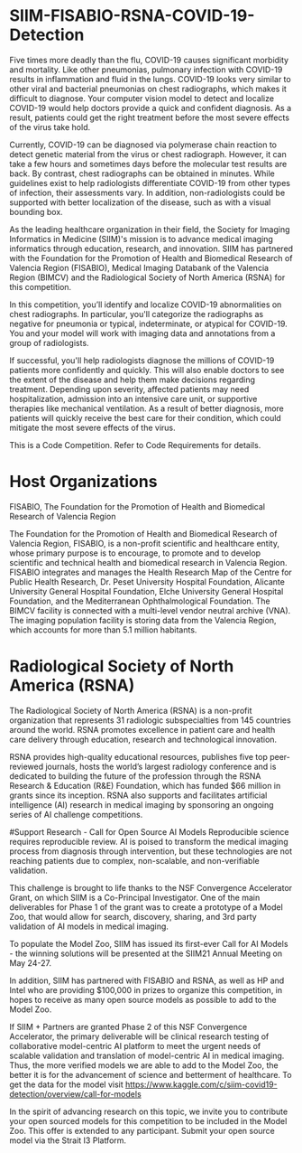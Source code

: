 # SIIM-FISABIO-RSNA-COVID-19-Detection
Five times more deadly than the flu, COVID-19 causes significant morbidity and mortality. Like other pneumonias, pulmonary infection with COVID-19 results in inflammation and fluid in the lungs. COVID-19 looks very similar to other viral and bacterial pneumonias on chest radiographs, which makes it difficult to diagnose. Your computer vision model to detect and localize COVID-19 would help doctors provide a quick and confident diagnosis. As a result, patients could get the right treatment before the most severe effects of the virus take hold.



Currently, COVID-19 can be diagnosed via polymerase chain reaction to detect genetic material from the virus or chest radiograph. However, it can take a few hours and sometimes days before the molecular test results are back. By contrast, chest radiographs can be obtained in minutes. While guidelines exist to help radiologists differentiate COVID-19 from other types of infection, their assessments vary. In addition, non-radiologists could be supported with better localization of the disease, such as with a visual bounding box.

As the leading healthcare organization in their field, the Society for Imaging Informatics in Medicine (SIIM)'s mission is to advance medical imaging informatics through education, research, and innovation. SIIM has partnered with the Foundation for the Promotion of Health and Biomedical Research of Valencia Region (FISABIO), Medical Imaging Databank of the Valencia Region (BIMCV) and the Radiological Society of North America (RSNA) for this competition.

In this competition, you’ll identify and localize COVID-19 abnormalities on chest radiographs. In particular, you'll categorize the radiographs as negative for pneumonia or typical, indeterminate, or atypical for COVID-19. You and your model will work with imaging data and annotations from a group of radiologists.

If successful, you'll help radiologists diagnose the millions of COVID-19 patients more confidently and quickly. This will also enable doctors to see the extent of the disease and help them make decisions regarding treatment. Depending upon severity, affected patients may need hospitalization, admission into an intensive care unit, or supportive therapies like mechanical ventilation. As a result of better diagnosis, more patients will quickly receive the best care for their condition, which could mitigate the most severe effects of the virus.



This is a Code Competition. Refer to Code Requirements for details.



# Host Organizations
FISABIO, The Foundation for the Promotion of Health and Biomedical Research of Valencia Region

The Foundation for the Promotion of Health and Biomedical Research of Valencia Region, FISABIO, is a non-profit scientific and healthcare entity, whose primary purpose is to encourage, to promote and to develop scientific and technical health and biomedical research in Valencia Region. FISABIO integrates and manages the Health Research Map of the Centre for Public Health Research, Dr. Peset University Hospital Foundation, Alicante University General Hospital Foundation, Elche University General Hospital Foundation, and the Mediterranean Ophthalmological Foundation. The BIMCV facility is connected with a multi-level vendor neutral archive (VNA). The imaging population facility is storing data from the Valencia Region, which accounts for more than 5.1 million habitants.

# Radiological Society of North America (RSNA)

The Radiological Society of North America (RSNA) is a non-profit organization that represents 31 radiologic subspecialties from 145 countries around the world. RSNA promotes excellence in patient care and health care delivery through education, research and technological innovation.

RSNA provides high-quality educational resources, publishes five top peer-reviewed journals, hosts the world’s largest radiology conference and is dedicated to building the future of the profession through the RSNA Research & Education (R&E) Foundation, which has funded $66 million in grants since its inception. RSNA also supports and facilitates artificial intelligence (AI) research in medical imaging by sponsoring an ongoing series of AI challenge competitions.


#Support Research - Call for Open Source AI Models
Reproducible science requires reproducible review. AI is poised to transform the medical imaging process from diagnosis through intervention, but these technologies are not reaching patients due to complex, non-scalable, and non-verifiable validation.



This challenge is brought to life thanks to the NSF Convergence Accelerator Grant, on which SIIM is a Co-Principal Investigator. One of the main deliverables for Phase 1 of the grant was to create a prototype of a Model Zoo, that would allow for search, discovery, sharing, and 3rd party validation of AI models in medical imaging.

To populate the Model Zoo, SIIM has issued its first-ever Call for AI Models - the winning solutions will be presented at the SIIM21 Annual Meeting on May 24-27.

In addition, SIIM has partnered with FISABIO and RSNA, as well as HP and Intel who are providing $100,000 in prizes to organize this competition, in hopes to receive as many open source models as possible to add to the Model Zoo.

If SIIM + Partners are granted Phase 2 of this NSF Convergence Accelerator, the primary deliverable will be clinical research testing of collaborative model-centric AI platform to meet the urgent needs of scalable validation and translation of model-centric AI in medical imaging. Thus, the more verified models we are able to add to the Model Zoo, the better it is for the advancement of science and betterment of healthcare.
To get the data for the model visit https://www.kaggle.com/c/siim-covid19-detection/overview/call-for-models

In the spirit of advancing research on this topic, we invite you to contribute your open sourced models for this competition to be included in the Model Zoo. This offer is extended to any participant. Submit your open source model via the Strait I3 Platform.


